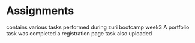 # Assignments
contains various tasks performed during zuri bootcamp week3
A portfolio task was completed 
a registration page task also uploaded 
